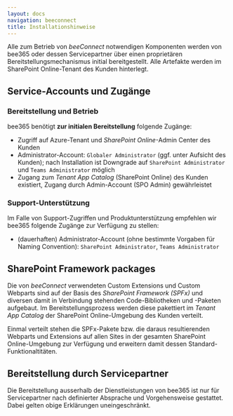 ```yaml
---
layout: docs
navigation: beeconnect
title: Installationshinweise
---
```


Alle zum Betrieb von *beeConnect* notwendigen Komponenten werden von bee365 oder dessen Servicepartner über einen proprietären Bereitstellungsmechanismus initial bereitgestellt. Alle Artefakte werden im SharePoint Online-Tenant des Kunden hinterlegt.

## Service-Accounts und Zugänge
### Bereitstellung und Betrieb
bee365 benötigt **zur initialen Bereitstellung** folgende Zugänge:
* Zugriff auf Azure-Tenant und *SharePoint Online*-Admin Center des Kunden
* Administrator-Account: `Globaler Administrator` (ggf. unter Aufsicht des Kunden); nach Installation ist Downgrade auf `SharePoint Administrator` und `Teams Administrator` möglich
* Zugang zum *Tenant App Catalog* (SharePoint Online) des Kunden existiert, Zugang durch Admin-Account (SPO Admin) gewährleistet

### Support-Unterstützung
Im Falle von Support-Zugriffen und Produktunterstützung empfehlen wir bee365 folgende Zugänge zur Verfügung zu stellen:
* (dauerhaften) Administrator-Account (ohne bestimmte Vorgaben für Naming Convention): `SharePoint Administrator`, `Teams Administrator`
  

## SharePoint Framework packages
Die von *beeConnect* verwendeten Custom Extensions und Custom Webparts sind auf der Basis des *SharePoint Framework (SPFx)* und diversen damit in Verbindung stehenden Code-Bibliotheken und -Paketen aufgebaut. Im Bereitstellungsprozess werden diese pakettiert im *Tenant App Catalog* der SharePoint Online-Umgebung des Kunden verteilt. 

Einmal verteilt stehen die SPFx-Pakete bzw. die daraus resultierenden Webparts und Extensions auf allen Sites in der gesamten SharePoint Online-Umgebung zur Verfügung und erweitern damit dessen Standard-Funktionaltitäten.


## Bereitstellung durch Servicepartner
Die Bereitstellung ausserhalb der Dienstleistungen von bee365 ist nur für Servicepartner nach definierter Absprache und Vorgehensweise gestattet. Dabei gelten obige Erklärungen uneingeschränkt.